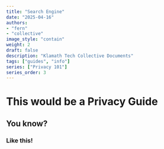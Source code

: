 ```yaml
---
title: "Search Engine"
date: "2025-04-16"
authors:
- "fern"
- "collective"
image_style: "contain"
weight: 2
draft: false
description: "Klamath Tech Collective Documents"
tags: ["guides", "info"]
series: ["Privacy 101"]
series_order: 3
---
```


# This would be a Privacy Guide

## You know?

### Like this!